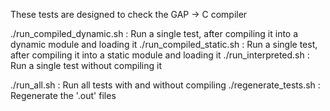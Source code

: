 These tests are designed to check the GAP -> C compiler

./run_compiled_dynamic.sh : Run a single test, after compiling it
   into a dynamic module and loading it
./run_compiled_static.sh : Run a single test, after compiling it
   into a static module and loading it
./run_interpreted.sh : Run a single test without compiling it

./run_all.sh : Run all tests with and without compiling
./regenerate_tests.sh : Regenerate the '.out' files
